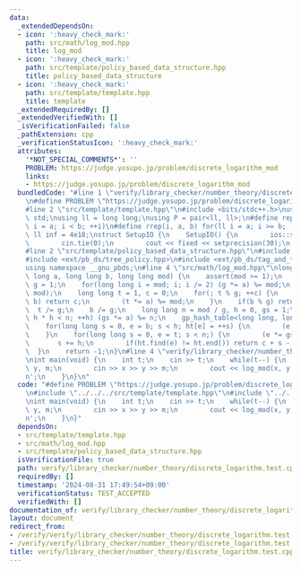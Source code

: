 ```yaml
---
data:
  _extendedDependsOn:
  - icon: ':heavy_check_mark:'
    path: src/math/log_mod.hpp
    title: log_mod
  - icon: ':heavy_check_mark:'
    path: src/template/policy_based_data_structure.hpp
    title: policy_based_data_structure
  - icon: ':heavy_check_mark:'
    path: src/template/template.hpp
    title: template
  _extendedRequiredBy: []
  _extendedVerifiedWith: []
  _isVerificationFailed: false
  _pathExtension: cpp
  _verificationStatusIcon: ':heavy_check_mark:'
  attributes:
    '*NOT_SPECIAL_COMMENTS*': ''
    PROBLEM: https://judge.yosupo.jp/problem/discrete_logarithm_mod
    links:
    - https://judge.yosupo.jp/problem/discrete_logarithm_mod
  bundledCode: "#line 1 \"verify/library_checker/number_theory/discrete_logarithm.test.cpp\"\
    \n#define PROBLEM \"https://judge.yosupo.jp/problem/discrete_logarithm_mod\"\n\
    #line 2 \"src/template/template.hpp\"\n#include <bits/stdc++.h>\nusing namespace\
    \ std;\nusing ll = long long;\nusing P = pair<ll, ll>;\n#define rep(i, a, b) for(ll\
    \ i = a; i < b; ++i)\n#define rrep(i, a, b) for(ll i = a; i >= b; --i)\nconstexpr\
    \ ll inf = 4e18;\nstruct SetupIO {\n    SetupIO() {\n        ios::sync_with_stdio(0);\n\
    \        cin.tie(0);\n        cout << fixed << setprecision(30);\n    }\n} setup_io;\n\
    #line 2 \"src/template/policy_based_data_structure.hpp\"\n#include <ext/pb_ds/assoc_container.hpp>\n\
    #include <ext/pb_ds/tree_policy.hpp>\n#include <ext/pb_ds/tag_and_trait.hpp>\n\
    using namespace __gnu_pbds;\n#line 4 \"src/math/log_mod.hpp\"\nlong long log_mod(long\
    \ long a, long long b, long long mod) {\n    assert(mod >= 1);\n    long long\
    \ g = 1;\n    for(long long i = mod; i; i /= 2) (g *= a) %= mod;\n    g = gcd(g,\
    \ mod);\n    long long t = 1, c = 0;\n    for(; t % g; ++c) {\n        if(t ==\
    \ b) return c;\n        (t *= a) %= mod;\n    }\n    if(b % g) return -1;\n  \
    \  t /= g;\n    b /= g;\n    long long n = mod / g, h = 0, gs = 1;\n    for(;\
    \ h * h < n; ++h) (gs *= a) %= n;\n    gp_hash_table<long long, long long> ht;\n\
    \    for(long long s = 0, e = b; s < h; ht[e] = ++s) {\n        (e *= a) %= n;\n\
    \    }\n    for(long long s = 0, e = t; s < n;) {\n        (e *= gs) %= n;\n \
    \       s += h;\n        if(ht.find(e) != ht.end()) return c + s - ht[e];\n  \
    \  }\n    return -1;\n}\n#line 4 \"verify/library_checker/number_theory/discrete_logarithm.test.cpp\"\
    \nint main(void) {\n    int t;\n    cin >> t;\n    while(t--) {\n        ll x,\
    \ y, m;\n        cin >> x >> y >> m;\n        cout << log_mod(x, y, m) << '\\\
    n';\n    }\n}\n"
  code: "#define PROBLEM \"https://judge.yosupo.jp/problem/discrete_logarithm_mod\"\
    \n#include \"../../../src/template/template.hpp\"\n#include \"../../../src/math/log_mod.hpp\"\
    \nint main(void) {\n    int t;\n    cin >> t;\n    while(t--) {\n        ll x,\
    \ y, m;\n        cin >> x >> y >> m;\n        cout << log_mod(x, y, m) << '\\\
    n';\n    }\n}"
  dependsOn:
  - src/template/template.hpp
  - src/math/log_mod.hpp
  - src/template/policy_based_data_structure.hpp
  isVerificationFile: true
  path: verify/library_checker/number_theory/discrete_logarithm.test.cpp
  requiredBy: []
  timestamp: '2024-08-31 17:49:54+09:00'
  verificationStatus: TEST_ACCEPTED
  verifiedWith: []
documentation_of: verify/library_checker/number_theory/discrete_logarithm.test.cpp
layout: document
redirect_from:
- /verify/verify/library_checker/number_theory/discrete_logarithm.test.cpp
- /verify/verify/library_checker/number_theory/discrete_logarithm.test.cpp.html
title: verify/library_checker/number_theory/discrete_logarithm.test.cpp
---
```

